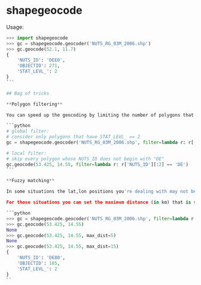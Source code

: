 # shapegeocode

Usage:

````python
>>> import shapegeocode
>>> gc = shapegeocode.geocoder('NUTS_RG_03M_2006.shp')
>>> gc.geocode(52.1, 11.7)
{
	'NUTS_ID': 'DEE0', 
	'OBJECTID': 271, 
	'STAT_LEVL_': 2
}
```

## Bag of tricks

**Polygon filtering**

You can speed up the geocoding by limiting the number of polygons that should be tested. This can be done either globally or per ``geocode`` call.

```python
# global filter: 
# consider only polygons that have STAT_LEVL_ == 2
gc = shapegeocode.geocoder('NUTS_RG_03M_2006.shp', filter=lambda r: r['STAT_LEVL_'] == 2)

# local filter:
# skip every polygon whose NUTS_ID does not begin with "DE"
gc.geocode(53.425, 14.55, filter=lambda r: r['NUTS_ID'][:2] == 'DE')
```

**Fuzzy matching**

In some situations the lat,lon positions you're dealing with may not be as accurate as your boundary data. For instance, the geo coordinates of coastal cities are often located outside the boundary polygon they belong to. 

For those situations you can set the maximum distance (in km) that is still accepted using the ``max_dist`` argument. 

```python
>>> gc = shapegeocode.geocoder('NUTS_RG_03M_2006.shp', filter=lambda r: r['NUTS_ID'][:2] == 'DE')
>>> gc.geocode(53.425, 14.55)
None
>>> gc.geocode(53.425, 14.55, max_dist=5)
None
>>> gc.geocode(53.425, 14.55, max_dist=15)
{
	'NUTS_ID': 'DE80',
	'OBJECTID': 185, 
	'STAT_LEVL_': 2
}
``